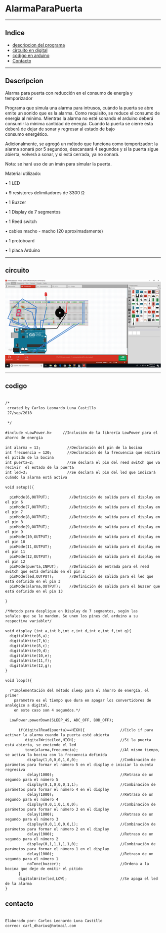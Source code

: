 # AlarmaParaPuerta

***
## Indice 
+ [descripcion del programa](#descripcion)
+ [circuito en digital](#circuito)    
+ [codigo en arduino](#codigo)
+ [Contacto](#contacto)
***
## Descripcion   
Alarma para puerta con reducción en el consumo de energía y temporizador 

 Programa que simula una alarma para intrusos, cuándo la puerta se abre emite un sonido que es la alarma.
 Como requisito, se reduce el consumo de energía al mínimo. Mientras la alarma no esté sonando el
 arduino deberá consumir la mínima cantidad de energía.
 Cuando la puerta se cierre esta deberá de dejar de sonar y regresar al estado de bajo  
 consumo energético. 
 
 Adicionalmente, se agregó un método que funciona como temporizador: la alarma sonará por 5 segundos, descansará 4 segundos 
 y si la puerta sigue abierta, volverá a sonar, y si está cerrada, ya no sonará.
 
 Nota: se hará uso de un imán para simular la puerta.

Material utilizado:

•	1 LED

•	9 resistores delimitadores de 3300 Ω

•	1 Buzzer

•	1 Display de 7 segmentos

•	1 Reed switch

•	cables macho - macho (20 aproximadamente)

•	1 protoboard

•	1 placa Arduino

***
## circuito 
![circuito](/Diagrama.PNG)
***
## codigo 
~~~

/*
 created by Carlos Leonardo Luna Castillo
 27/sep/2018
 
 */

#include <LowPower.h>     //Inclusión de la librería LowPower para el ahorro de energía  

int alarma = 13;            //Declaración del pin de la bocina
int frecuencia = 120;       //Declaración de la frecuencia que emitirá el pitido de la bocina
int puerta=2;               //Se declara el pin del reed switch que va recivir  el estado de la puerta 
int led=3;                  //Se declara el pin del led que indicará cuándo la alarma está activa

void setup(){   
  
  pinMode(6,OUTPUT);         //Definición de salida para el display en el pin 6
  pinMode(7,OUTPUT);         //Definición de salida para el display en el pin 7
  pinMode(8,OUTPUT);         //Definición de salida para el display en el pin 8
  pinMode(9,OUTPUT);         //Definición de salida para el display en el pin 9
  pinMode(10,OUTPUT);        //Definición de salida para el display en el pin 10
  pinMode(11,OUTPUT);        //Definición de salida para el display en el pin 11
  pinMode(12,OUTPUT);        //Definición de salida para el display en el pin 12  
  pinMode(puerta,INPUT);     //Definición de entrada para el reed switch que está definido en el pin 2        
  pinMode(led,OUTPUT);       //Definición de salida para el led que está definido en el pin 3
  pinMode(alarma,OUTPUT);    //Definición de salida para el buzzer que está definido en el pin 13
  
}                             

/*Metodo para despligue en Display de 7 segmentos, según las
señales que se le manden. Se unen los pines del arduino a su 
respectiva variable*/

void display (int a,int b,int c,int d,int e,int f,int g){ 
  digitalWrite(6,a);                                       
  digitalWrite(7,b);                                      
  digitalWrite(8,c);                                     
  digitalWrite(9,d);                                     
  digitalWrite(10,e);                                     
  digitalWrite(11,f);                                     
  digitalWrite(12,g);                                     
}                                                        

void loop(){           

  /*Implementación del método sleep para el ahorro de energía, el primer 
    parametro es el tiempo que dura en apagar los convertidores de analógico a digital,
    en este caso son 4 segundos.*/
   
  LowPower.powerDown(SLEEP_4S, ADC_OFF, BOD_OFF);
       
      if(digitalRead(puerta)==HIGH){                //Ciclo if para activar la alarma cuando la puerta esté abierta
         digitalWrite(led,HIGH);                    //Si la puerta está abierta, se enciende el led
         tone(alarma,frecuencia);                   //Al mismo tiempo, se activa la bocina con la frecuencia definida
          display(1,0,0,0,1,0,0);                   //Combinación de parámetos para formar el número 5 en el display e iniciar la cuenta regresiva 
          delay(1000);                              //Retraso de un segundo para el número 5
          display(0,1,0,0,0,1,1);                   //Combinación de parámetos para formar el número 4 en el display 
          delay(1000);                              //Retraso de un segundo para el número 4
          display(0,0,1,0,1,0,0);                   //Combinación de parámetos para formar el número 3 en el display 
          delay(1000);                              //Retraso de un segundo para el número 3
          display(0,0,1,0,0,0,1);                   //Combinación de parámetos para formar el número 2 en el display
          delay(1000);                              //Retraso de un segundo para el número 2
          display(0,1,1,1,1,1,0);                   //Combinación de parámetos para formar el número 1 en el display
          delay(1000);                              //Retraso de un segundo para el número 1
          noTone(buzzer);                           //Ordena a la bocina que deje de emitir el pitido 
      }                                             
      digitalWrite(led,LOW);                        //Se apaga el led de la alarma
}                                                     

~~~


## contacto
~~~

Elaborado por: Carlos Leonardo Luna Castillo
correo: carl_dharius@hotmail.com


~~~



